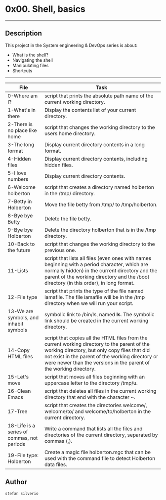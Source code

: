 # 0x00. Shell, basics 
---
## Description

This project in the System engineering & DevOps series is about:
* What is the shell?
* Navigating the shell
* Manipulating files
* Shortcuts

---
File|Task
---|---
0-Where am I? | script that prints the absolute path name of the current working directory.
1-What's in there | Display the contents list of your current directory.
2-There is no place like home | script that changes the working directory to the users home directory.
3-The long format | Display current directory contents in a long format.
4-Hidden files | Display current directory contents, including hidden files.
5-I love numbers | Display current directory contents.
6-Welcome holberton | script that creates a directory named holberton in the /tmp/ directory.
7-Betty in Holberton | Move the file betty from /tmp/ to /tmp/holberton.
8-Bye bye Betty | Delete the file betty.
9-Bye bye Holberton | Delete the directory holberton that is in the /tmp directory.
10-Back to the future | script that changes the working directory to the previous one.
11-Lists | script that lists all files (even ones with names beginning with a period character, which are normally hidden) in the current directory and the parent of the working directory and the /boot directory (in this order), in long format.
12-File type | script that prints the type of the file named iamafile. The file iamafile will be in the /tmp directory when we will run your script. 
13-We are symbols, and inhabit symbols | symbolic link to /bin/ls, named __ls__. The symbolic link should be created in the current working directory.
14-Copy HTML files | script that copies all the HTML files from the current working directory to the parent of the working directory, but only copy files that did not exist in the parent of the working directory or were newer than the versions in the parent of the working directory.
15-Let's move | script that moves all files beginning with an uppercase letter to the directory /tmp/u.
16-Clean Emacs | script that deletes all files in the current working directory that end with the character ~.
17-Tree | script that creates the directories welcome/, welcome/to/ and welcome/to/holberton in the current directory.
18-Life is a series of commas, not periods | Write a command that lists all the files and directories of the current directory, separated by commas (,).
19-File type: Holberton | Create a magic file holberton.mgc that can be used with the command file to detect Holberton data files.


## Author
`stefan silverio`


